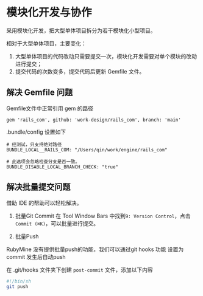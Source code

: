 # 模块化开发与协作

采用模块化开发，把大型单体项目拆分为若干模块化小型项目。

相对于大型单体项目，主要变化：
1. 大型单体项目的代码改动只需要提交一次，模块化开发需要对单个模块的改动进行提交；
2. 提交代码的次数变多，提交代码后更新 Gemfile 文件。

## 解决 Gemfile 问题

Gemfile文件中正常引用 gem 的路径
```
gem 'rails_com', github: 'work-design/rails_com', branch: 'main'
```

.bundle/config 设置如下
```
# 经测试，只支持绝对路径
BUNDLE_LOCAL__RAILS_COM: "/Users/qin/work/engine/rails_com"

# 此选项会忽略检查分支是否一致。
BUNDLE_DISABLE_LOCAL_BRANCH_CHECK: "true"
```

## 解决批量提交问题
借助 IDE 的帮助可以轻松解决。

1. 批量Git Commit
在 Tool Window Bars 中找到`9: Version Control`，点击`Commit (⌘K)`，可以批量进行提交。

2. 批量Push

RubyMine 没有提供批量push的功能，我们可以通过git hooks 功能 设置为 commit 发生后自动push


在 .git/hooks 文件夹下创建 `post-commit` 文件，添加以下内容
```sh
#!/bin/sh
git push
```

